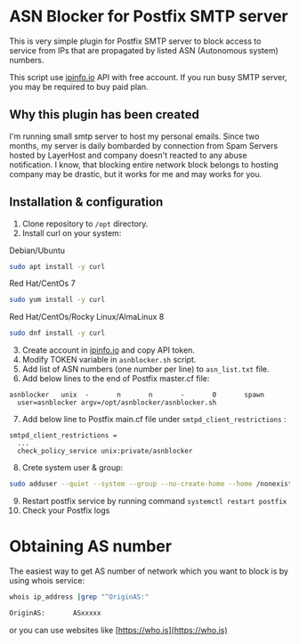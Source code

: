 # ASN Blocker for Postfix SMTP server #

This is very simple plugin for Postfix SMTP server to block access to service from IPs that are propagated by listed ASN (Autonomous system) numbers.

This script use [ipinfo.io](https://ipinfo.io/) API with free account. If you run busy SMTP server, you may be required to buy paid plan.

## Why this plugin has been created ##

I'm running small smtp server to host my personal emails. Since two months, my server is daily bombarded by connection from Spam Servers hosted by LayerHost and company doesn't reacted to any abuse notification. I know, that blocking entire network block belongs to hosting company may be drastic, but it works for me and may works for you.

## Installation & configuration ##

1. Clone repository to `/opt` directory.
2. Install curl on your system:

Debian/Ubuntu

```bash
sudo apt install -y curl
```

Red Hat/CentOs 7

```bash
sudo yum install -y curl
```

Red Hat/CentOs/Rocky Linux/AlmaLinux 8
```bash
sudo dnf install -y curl
```

3. Create account in [ipinfo.io](https://ipinfo.io/) and copy API token.
4. Modify TOKEN variable in `asnblocker.sh` script.
5. Add list of ASN numbers (one number per line) to `asn_list.txt` file.
6. Add below lines to the end of Postfix master.cf file:

```text
asnblocker   unix  -       n       n       -       0       spawn
  user=asnblocker argv=/opt/asnblocker/asnblocker.sh
```

7. Add below line to Postfix main.cf file under `smtpd_client_restrictions` :

```text
smtpd_client_restrictions = 
  ...
  check_policy_service unix:private/asnblocker
```

8. Crete system user & group:

```bash
sudo adduser --quiet --system --group --no-create-home --home /nonexistent asnblocker
```

9. Restart postfix service by running command `systemctl restart postfix`
10. Check your Postfix logs

# Obtaining AS number #

The easiest way to get AS number of network which you want to block is by using whois service:

```bash
whois ip_address |grep "^OriginAS:"

OriginAS:       ASxxxxx
```

or you can use websites like [https://who.is](https://who.is)
